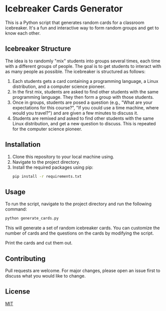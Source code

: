 # Icebreaker Cards Generator

This is a Python script that generates random cards for a classroom icebreaker. It's a fun and interactive way to form random groups and get to know each other.

## Icebreaker Structure

The idea is to randomly "mix" students into groups several times, each time with a different groups of people. The goal is to get students to interact with as many people as possible. The icebreaker is structured as follows:

1. Each students gets a card containing a programming language, a Linux distribution, and a computer science pioneer.
2. In the first mix, students are asked to find other students with the same programming language. They then form a group with those students.
3. Once in groups, students are posed a question (e.g., "What are your expectations for this course?", "If you could use a time machine, where would you travel?") and are given a few minutes to discuss it.
4. Students are remixed and asked to find other students with the same Linux distribution, and get a new question to discuss. This is repeated for the computer science pioneer.


## Installation

1. Clone this repository to your local machine using.
2. Navigate to the project directory.
3. Install the required packages using pip:
    ```bash
    pip install -r requirements.txt
    ```

## Usage

To run the script, navigate to the project directory and run the following command:

```bash
python generate_cards.py
```

This will generate a set of random icebreaker cards. You can customize the number of cards and the questions on the cards by modifying the script.

Print the cards and cut them out. 

## Contributing

Pull requests are welcome. For major changes, please open an issue first to discuss what you would like to change.

## License

[MIT](https://choosealicense.com/licenses/mit/)